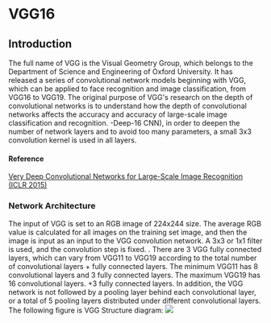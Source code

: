 # VGG16
## Introduction
   The full name of VGG is the Visual Geometry Group, which belongs to the Department of Science and Engineering of Oxford University. It has released a series of convolutional network models beginning with VGG, which can be applied to face recognition and image classification, from VGG16 to VGG19. The original purpose of VGG's research on the depth of convolutional networks is to understand how the depth of convolutional networks affects the accuracy and accuracy of large-scale image classification and recognition. -Deep-16 CNN), in order to deepen the number of network layers and to avoid too many parameters, a small 3x3 convolution kernel is used in all layers.
#### Reference

[Very Deep Convolutional Networks for Large-Scale Image Recognition (ICLR 2015)](https://arxiv.org/abs/1409.1556)
### Network Architecture
The input of VGG is set to an RGB image of 224x244 size. The average RGB value is calculated for all images on the training set image, and then the image is input as an input to the VGG convolution network. A 3x3 or 1x1 filter is used, and the convolution step is fixed. . There are 3 VGG fully connected layers, which can vary from VGG11 to VGG19 according to the total number of convolutional layers + fully connected layers. The minimum VGG11 has 8 convolutional layers and 3 fully connected layers. The maximum VGG19 has 16 convolutional layers. +3 fully connected layers. In addition, the VGG network is not followed by a pooling layer behind each convolutional layer, or a total of 5 pooling layers distributed under different convolutional layers. The following figure is VGG Structure diagram:
![](https://github.com/BabaMaajid/VGG16/tree/main/images/Capture)
